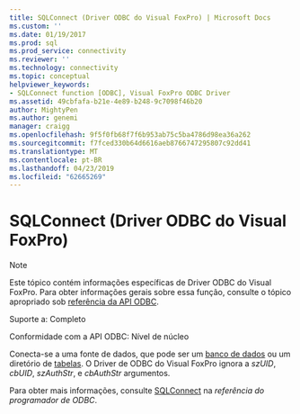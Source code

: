 ```yaml
---
title: SQLConnect (Driver ODBC do Visual FoxPro) | Microsoft Docs
ms.custom: ''
ms.date: 01/19/2017
ms.prod: sql
ms.prod_service: connectivity
ms.reviewer: ''
ms.technology: connectivity
ms.topic: conceptual
helpviewer_keywords:
- SQLConnect function [ODBC], Visual FoxPro ODBC Driver
ms.assetid: 49cbfafa-b21e-4e89-b248-9c7098f46b20
author: MightyPen
ms.author: genemi
manager: craigg
ms.openlocfilehash: 9f5f0fb68f7f6b953ab75c5ba4786d98ea36a262
ms.sourcegitcommit: f7fced330b64d6616aeb8766747295807c92dd41
ms.translationtype: MT
ms.contentlocale: pt-BR
ms.lasthandoff: 04/23/2019
ms.locfileid: "62665269"
---
```

# <a name="sqlconnect-visual-foxpro-odbc-driver"></a>SQLConnect (Driver ODBC do Visual FoxPro)
> [!NOTE]  
>  Este tópico contém informações específicas de Driver ODBC do Visual FoxPro. Para obter informações gerais sobre essa função, consulte o tópico apropriado sob [referência da API ODBC](../../odbc/reference/syntax/odbc-api-reference.md).  
  
 Suporte a: Completo  
  
 Conformidade com a API ODBC: Nível de núcleo  
  
 Conecta-se a uma fonte de dados, que pode ser um [banco de dados](../../odbc/microsoft/visual-foxpro-terminology.md) ou um diretório de [tabelas](../../odbc/microsoft/visual-foxpro-terminology.md). O Driver de ODBC do Visual FoxPro ignora a *szUID*, *cbUID*, *szAuthStr*, e *cbAuthStr* argumentos.  
  
 Para obter mais informações, consulte [SQLConnect](../../odbc/reference/syntax/sqlconnect-function.md) na *referência do programador de ODBC*.
